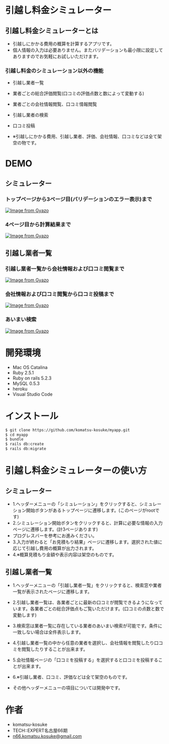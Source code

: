 # 引越し料金シミュレーター

## 引越し料金シミュレーターとは
 
* 引越しにかかる費用の概算を計算するアプリです。
* 個人情報の入力は必要ありません。またバリデーションも最小限に設定してありますのでお気軽にお試しいただけます。

### 引越し料金のシミュレーション以外の機能

* 引越し業者一覧
* 業者ごとの総合評価閲覧(口コミの評価点数と数によって変動する)
* 業者ごとの会社情報閲覧、口コミ情報閲覧
* 引越し業者の検索
* 口コミ投稿

* ※引越しにかかる費用、引越し業者、評価、会社情報、口コミなどは全て架空の物です。
 
# DEMO

## シミュレーター

### トップページから3ページ目(バリデーションのエラー表示)まで
[![Image from Gyazo](https://i.gyazo.com/e46a0918c374953b17bb145f9124491d.gif)](https://gyazo.com/e46a0918c374953b17bb145f9124491d)

### 4ページ目から計算結果まで
[![Image from Gyazo](https://i.gyazo.com/2525b00c63c212667acdd6131197c163.gif)](https://gyazo.com/2525b00c63c212667acdd6131197c163)

## 引越し業者一覧

### 引越し業者一覧から会社情報および口コミ閲覧まで
[![Image from Gyazo](https://i.gyazo.com/5e462ce2bbcbc04e18cb4662cf95f4f9.gif)](https://gyazo.com/5e462ce2bbcbc04e18cb4662cf95f4f9)

### 会社情報および口コミ閲覧から口コミ投稿まで
[![Image from Gyazo](https://i.gyazo.com/308d0a7ea6ebd49ef488340ec2a34bdb.gif)](https://gyazo.com/308d0a7ea6ebd49ef488340ec2a34bdb)

### あいまい検索
[![Image from Gyazo](https://i.gyazo.com/c442ff8b9fcfa1a61723ef6bd29b1fd1.gif)](https://gyazo.com/c442ff8b9fcfa1a61723ef6bd29b1fd1)
 
# 開発環境
 
* Mac OS Catalina
* Ruby 2.5.1
* Ruby on rails 5.2.3
* MySQL 0.5.3
* heroku
* Visual Studio Code

# インストール
 
```bash
$ git clone https://github.com/komatsu-kosuke/myapp.git
$ cd myapp
$ bundle
$ rails db:create
$ rails db:migrate
```

# 引越し料金シミュレーターの使い方
## シミュレーター
  * 1.ヘッダーメニューの「シミュレーション」をクリックすると、シミュレーション開始ボタンがあるトップページに遷移します。(このページがrootです)
  * 2.シミュレーション開始ボタンをクリックすると、計算に必要な情報の入力ページに遷移します。(計3ページあります)
  * プログレスバーを参考にお進みください。
  * 3.入力が終わると「お見積もり結果」ページに遷移します。選択された値に応じて引越し費用の概算が出力されます。
  * 4.※概算見積もり金額や表示内容は架空のものです。

## 引越し業者一覧
  * 1.ヘッダーメニューの「引越し業者一覧」をクリックすると、検索窓や業者一覧が表示されたページに遷移します。
  * 2.引越し業者一覧は、各業者ごとに最新の口コミが閲覧できるようになっています。各業者ごとの総合評価点もご覧いただけます。(口コミの点数と数で変動します)
  * 3.検索窓は業者一覧に存在している業者のあいまい検索が可能です。条件に一致しない場合は全件表示します。
  * 4.引越し業者一覧の中から任意の業者を選択し、会社情報を閲覧したり口コミを閲覧したりすることが出来ます。
  * 5.会社情報ページの「口コミを投稿する」を選択すると口コミを投稿することが出来ます。
  * 6.※引越し業者、口コミ、評価などは全て架空のものです。


* その他ヘッダーメニューの項目については開発中です。
 
# 作者
 
* komatsu-kosuke
* TECH::EXPERT名古屋66期
* n66.komatsu.kosuke@gmail.com

